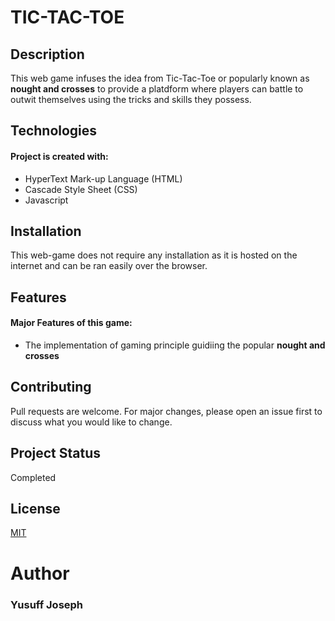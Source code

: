 # **TIC-TAC-TOE**


## **Description**

This web game infuses the idea from Tic-Tac-Toe or popularly known as **nought and crosses** to provide a platdform where players can battle to outwit themselves using the tricks and skills they possess.

## **Technologies**
#### Project is created with: 
* HyperText Mark-up Language (HTML)
* Cascade Style Sheet (CSS)
* Javascript

## **Installation**

This web-game does not require any installation as it is hosted on the internet and can be ran easily over the browser.

## **Features**
#### Major Features of this game: 
* The implementation of gaming principle guidiing the popular **nought and crosses**

## Contributing

Pull requests are welcome. For major changes, please open an issue first
to discuss what you would like to change.

## **Project Status**
Completed

## License
[MIT](https://choosealicense.com/licenses/mit/)

# **Author**
### Yusuff Joseph
